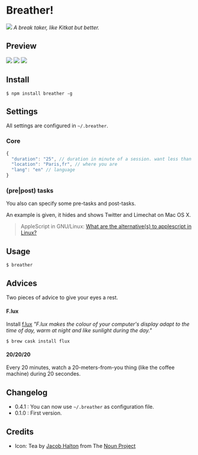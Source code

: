 # Breather!

<img src="https://raw.github.com/kud/breather/master/resources/icon.png"> _A break taker, like Kitkat but better._

## Preview

<img src="https://raw.github.com/kud/breather/master/resources/preview-cli.png">

<img src="https://raw.github.com/kud/breather/master/resources/preview-notifier.png">

<img src="https://raw.github.com/kud/breather/master/resources/preview-notifier2.png">

## Install

```
$ npm install breather -g
```

## Settings

All settings are configured in `~/.breather`.

### Core

```javascript
{
  "duration": "25", // duration in minute of a session. want less than a minute? use float like 0.5
  "location": "Paris,fr", // where you are
  "lang": "en" // language
}
```

### (pre|post) tasks

You also can specify some pre-tasks and post-tasks.

An example is given, it hides and shows Twitter and Limechat on Mac OS X.

> AppleScript in GNU/Linux: [What are the alternative(s) to applescript in Linux?](http://stackoverflow.com/questions/7642299/what-are-the-alternatives-to-applescript-in-linux-how-are-they-different)

## Usage

```
$ breather
```

## Advices

Two pieces of advice to give your eyes a rest.

#### F.lux

Install [f.lux](http://justgetflux.com/)
_"F.lux makes the colour of your computer's display adapt to the time of day, warm at night and like sunlight during the day."_

```
$ brew cask install flux
```


#### 20/20/20

Every 20 minutes, watch a 20-meters-from-you thing (like the coffee machine) during 20 secondes.


## Changelog

- 0.4.1 : You can now use `~/.breather` as configuration file.
- 0.1.0 : First version.

## Credits

- Icon: Tea by <a href="http://thenounproject.com/jacob/">Jacob Halton</a> from The <a href="http://thenounproject.com/">Noun Project</a>

